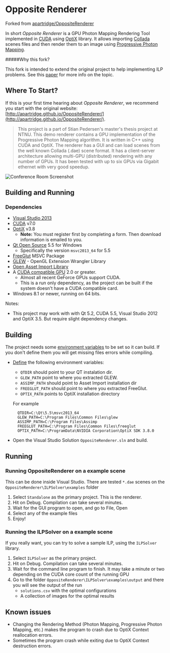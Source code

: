 
# Opposite Renderer
Forked from [apartridge/OppositeRenderer](https://github.com/apartridge/OppositeRenderer)

In short *Opposite Renderer* is a GPU Photon Mapping Rendering Tool implemented in [CUDA](https://wikipedia.org/wiki/CUDA) using [OptiX](https://en.wikipedia.org/wiki/OptiX) library. It allows importing [Collada](https://en.wikipedia.org/wiki/Collada) scenes files and then render them to an image using [Progressive Photon Mapping](http://www.cgg.unibe.ch/publications/2011/progressive-photon-mapping-a-probabilistic-approach).

#####Why this fork?

This fork is intended to extend the original project to help implementing ILP problems. See this [paper](http://ima.udg.es/~dagush/papers/surveyInvLighting.pdf) for more info on the topic.

## Where To Start?
If this is your first time hearing about *Opposite Renderer*, we recommend you start with the original website: [http://apartridge.github.io/OppositeRenderer/](http://apartridge.github.io/OppositeRenderer/).


> This project is a part of Stian Pedersen's master's thesis project at NTNU. This demo renderer contains a GPU implementation of the Progressive Photon Mapping algorithm. It is written in C++ using CUDA and OptiX. The renderer has a GUI and can load scenes from the well known Collada (.dae) scene format. It has a client-server architecture allowing multi-GPU (distributed) rendering with any number of GPUs. It has been tested with up to six GPUs via Gigabit ethernet with very good speedup. 

![Conference Room Screenshot](http://apartridge.github.io/OppositeRenderer/images/thumbs/oppositeRendererScreenshot.png)


## Building and Running

### Dependencies

- [Visual Studio 2013](http://www.visualstudio.com/)
- [CUDA](https://developer.nvidia.com/cuda-downloads) v7.0 
- [OptiX](https://developer.nvidia.com/download) v3.8
   - **Note:** You must register first by completing a form. Then download information is emailed to you. 
- [Qt Open Source](http://www.qt.io/download-open-source/) 5.5 for Windows 
  - Specifically the version `msvc2013_64` for 5.5
- [FreeGlut](http://www.transmissionzero.co.uk/software/freeglut-devel/) MSVC Package
- [GLEW](http://sourceforge.net/projects/glew/files/) - OpenGL Extension Wrangler Library  
- [Open Asset Import Library](http://sourceforge.net/projects/assimp/files/)
- A [CUDA compatible GPU](https://developer.nvidia.com/cuda-gpus) 2.0 or greater. 
  - Almost all recent GeForce GPUs support CUDA.
  - This is a run only dependency, as the project can be built if the system doesn't
    have a CUDA compatible card.
- Windows 8.1 or newer, running on 64 bits.

Notes:

- This project may work with with Qt 5.2, CUDA 5.5, Visual Studio 2012 and OptiX 3.5.
But require slight dependency changes. 

## Building

The project needs some [environment variables](http://environmentvariables.org/Main_Page#Environment_variables) to be set so it can build. If you don't define them you will get missing files errors while compiling.
 
* [Define](http://environmentvariables.org/Getting_and_setting_environment_variables) the following environment variables:

	- `QTDIR` should point to your QT instalation dir.
	- `GLEW_PATH` point to where you extracted GLEW.
	- `ASSIMP_PATH` should point to Asset Import installation dir 
	- `FREEGLUT_PATH` should point to where you extracted FreeGlut.
	- `OPTIX_PATH` points to OptiX installation directory
	
	For example
	
	    QTDIR=C:\Qt\5.5\msvc2013_64
	    GLEW_PATH=C:\Program Files\Common Files\glew
	    ASSIMP_PATH=C:\Program Files\Assimp
	    FREEGLUT_PATH=C:\Program Files\Common Files\freeglut
	    OPTIX_PATH=C:\ProgramData\NVIDIA Corporation\OptiX SDK 3.8.0

* Open the Visual Studio Solution `OppositeRenderer.sln` and build.

## Running 

### Running OppositeRenderer on a example scene

This can be done inside Visual Studio. There are tested `*.dae` scenes on the `OppositeRenderer\ILPSolver\examples` folder

1. Select `Standalone` as the primary project. This is the renderer.
2. Hit on Debug. Compilation can take several minutes.
3. Wait for the GUI program to open, and go to File, Open
4. Select any of the example files
5. Enjoy!

### Running the ILPSolver on a example scene

If you really want, you can try to solve a sample ILP, using the `ILPSolver` library.

1. Select `ILPSolver` as the primary project. 
2. Hit on Debug. Compilation can take several minutes.
3. Wait for the command line program to finish. It may take a minute or two
   depending on the CUDA core count of the running GPU
4. Go to the folder `OppositeRenderer\ILPSolver\examples\output` and there
   you will see the output of the run
   - `solutions.csv` with the optimal configurations
   - A collection of images for the optimal results

## Known issues

- Changing the Rendering Method (Photon Mapping, Progressive Photon Mapping, etc.) makes the program to crash due to OptiX Context reallocation errors.
- Sometimes the program crash while exiting due to OptiX Context destruction errors.
